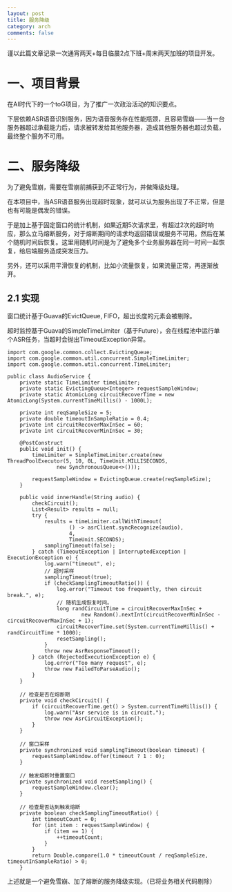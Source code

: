 ```yaml
---
layout: post
title: 服务降级 
category: arch
comments: false
--- 
```


谨以此篇文章记录一次通宵两天+每日临晨2点下班+周末两天加班的项目开发。

# 一、项目背景

在AI时代下的一个toG项目，为了推广一次政治活动的知识要点。

下层依赖ASR语音识别服务，因为语音服务存在性能瓶颈，且容易雪崩——当一台服务器超过承载能力后，请求被转发给其他服务器，造成其他服务器也超过负载，最终整个服务不可用。

# 二、服务降级

为了避免雪崩，需要在雪崩前捕获到不正常行为，并做降级处理。

在本项目中，当ASR语音服务出现超时现象，就可以认为服务出现了不正常，但是也有可能是偶发的错误。

于是加上基于固定窗口的统计机制，如果近期5次请求里，有超过2次的超时响应，那么立马熔断服务，对于熔断期间的请求均返回错误或服务不可用。然后在某个随机时间后恢复。这里用随机时间是为了避免多个业务服务器在同一时间一起恢复，给后端服务造成突发压力。

另外，还可以采用平滑恢复的机制，比如小流量恢复，如果流量正常，再逐渐放开。

## 2.1 实现

窗口统计基于Guava的EvictQueue, FIFO，超出长度的元素会被剔除。

超时监控基于Guava的SimpleTimeLimiter（基于Future），会在线程池中运行单个ASR任务，当超时会抛出TimeoutException异常。

```
import com.google.common.collect.EvictingQueue;
import com.google.common.util.concurrent.SimpleTimeLimiter;
import com.google.common.util.concurrent.TimeLimiter;

public class AudioService {
    private static TimeLimiter timeLimiter;
    private static EvictingQueue<Integer> requestSampleWindow;   
    private static AtomicLong circuitRecoverTime = new AtomicLong(System.currentTimeMillis() - 1000L);

    private int reqSampleSize = 5;
    private double timeoutInSampleRatio = 0.4;
    private int circuitRecoverMaxInSec = 60;
    private int circuitRecoverMinInSec = 30;

    @PostConstruct
    public void init() {
        timeLimiter = SimpleTimeLimiter.create(new ThreadPoolExecutor(5, 10, 0L, TimeUnit.MILLISECONDS,
                new SynchronousQueue<>()));

        requestSampleWindow = EvictingQueue.create(reqSampleSize);
    }

    public void innerHandle(String audio) {
        checkCircuit();
        List<Result> results = null;
        try {
            results = timeLimiter.callWithTimeout(
                    () -> asrClient.syncRecognize(audio),
                    4,
                    TimeUnit.SECONDS);
            samplingTimeout(false);
        } catch (TimeoutException | InterruptedException | ExecutionException e) {
            log.warn("timeout", e);
            // 超时采样
            samplingTimeout(true);
            if (checkSamplingTimeoutRatio()) {
                log.error("Timeout too frequently, then circuit break.", e);
                // 随机生成恢复时间。
                long randCircuitTime = circuitRecoverMaxInSec +
                        new Random().nextInt(circuitRecoverMinInSec - circuitRecoverMaxInSec + 1);
                circuitRecoverTime.set(System.currentTimeMillis() + randCircuitTime * 1000);
                resetSampling();
            }
            throw new AsrResponseTimeout();
        } catch (RejectedExecutionException e) {
            log.error("Too many request", e);
            throw new FailedToParseAudio();
        }
    }

    // 检查是否在熔断期
    private void checkCircuit() {
        if (circuitRecoverTime.get() > System.currentTimeMillis()) {
            log.warn("Asr service is in circuit.");
            throw new AsrCircuitException();
        }
    }

    // 窗口采样
    private synchronized void samplingTimeout(boolean timeout) {
        requestSampleWindow.offer(timeout ? 1 : 0);
    }

    // 触发熔断时重置窗口
    private synchronized void resetSampling() {
        requestSampleWindow.clear();
    }

    // 检查是否达到触发熔断
    private boolean checkSamplingTimeoutRatio() {
        int timeoutCount = 0;
        for (int item : requestSampleWindow) {
            if (item == 1) {
                ++timeoutCount;
            }
        }
        return Double.compare(1.0 * timeoutCount / reqSampleSize, timeoutInSampleRatio) > 0;
    }
```

上述就是一个避免雪崩、加了熔断的服务降级实现。（已将业务相关代码剔除）

